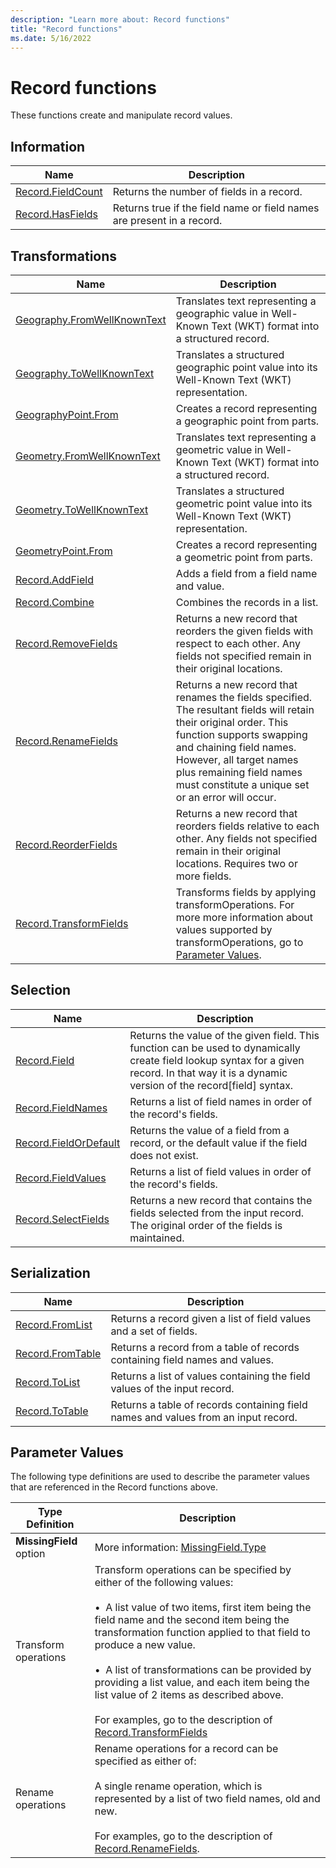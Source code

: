 ```yaml
---
description: "Learn more about: Record functions"
title: "Record functions"
ms.date: 5/16/2022
---
```

# Record functions

These functions create and manipulate record values.
  
## Information

|Name|Description|
|------------|---------------|
|[Record.FieldCount](record-fieldcount.md)|Returns the number of fields in a record.|
|[Record.HasFields](record-hasfields.md)|Returns true if the field name or field names are present in a record.|

## Transformations

|Name|Description|
|------------|---------------|
|[Geography.FromWellKnownText](geography-fromwellknowntext.md)|Translates text representing a geographic value in Well-Known Text (WKT) format into a structured record.|
|[Geography.ToWellKnownText](geography-towellknowntext.md)|Translates a structured geographic point value into its Well-Known Text (WKT) representation.|
|[GeographyPoint.From](geographypoint-from.md)|Creates a record representing a geographic point from parts.|
|[Geometry.FromWellKnownText](geometry-fromwellknowntext.md)|Translates text representing a geometric value in Well-Known Text (WKT) format into a structured record.|
|[Geometry.ToWellKnownText](geometry-towellknowntext.md)|Translates a structured geometric point value into its Well-Known Text (WKT) representation.|
|[GeometryPoint.From](geometrypoint-from.md)|Creates a record representing a geometric point from parts.|
|[Record.AddField](record-addfield.md)|Adds a field from a field name and value.|
|[Record.Combine](record-combine.md)|Combines the records in a list.|
|[Record.RemoveFields](record-removefields.md)|Returns a new record that reorders the given fields with respect to each other. Any fields not specified remain in their original locations.|
|[Record.RenameFields](record-renamefields.md)|Returns a new record that renames the fields specified. The resultant fields will retain their original order. This function supports swapping and chaining field names. However, all target names plus remaining field names must constitute a unique set or an error will occur.|
|[Record.ReorderFields](record-reorderfields.md)|Returns a new record that reorders fields relative to each other. Any fields not specified remain in their original locations. Requires two or more fields.|
|[Record.TransformFields](record-transformfields.md)|Transforms fields by applying transformOperations. For more more information about values supported by transformOperations, go to [Parameter Values](#parameter-values).|

## Selection

|Name|Description|
|------------|---------------|
|[Record.Field](record-field.md)|Returns the value of the given field. This function can be used to dynamically create field lookup syntax for a given record. In that way it is a dynamic version of the record[field] syntax.|
|[Record.FieldNames](record-fieldnames.md)|Returns a list of field names in order of the record's fields.|
|[Record.FieldOrDefault](record-fieldordefault.md)|Returns the value of a field from a record, or the default value if the field does not exist.|
|[Record.FieldValues](record-fieldvalues.md)|Returns a list of field values in order of the record's fields.|
|[Record.SelectFields](record-selectfields.md)|Returns a new record that contains the fields selected from the input record. The original order of the fields is maintained.|

## Serialization

|Name|Description|
|------------|---------------|
|[Record.FromList](record-fromlist.md)|Returns a record given a list of field values and a set of fields.|
|[Record.FromTable](record-fromtable.md)|Returns a record from a table of records containing field names and values.|
|[Record.ToList](record-tolist.md)|Returns a list of values containing the field values of the input record.|
|[Record.ToTable](record-totable.md)|Returns a table of records containing field names and values from an input record.|

## Parameter Values

The following type definitions are used to describe the parameter values that are referenced in the Record functions above.

|Type Definition|Description|
|-|-|
|**MissingField** option|More information: [MissingField.Type](missingfield-type.md)|
|Transform operations|Transform operations can be specified by either of the following values:<br /><br />&#8226;&nbsp;&nbsp;A list value of two items, first item being the field name and the second item being the transformation function applied to that field to produce a new value.<br /><br />&#8226;&nbsp;&nbsp;A list of transformations can be provided by providing a list value, and each item being the list value of 2 items as described above.<br /><br />For examples, go to the description of [Record.TransformFields](record-transformfields.md)|
|Rename operations|Rename operations for a record can be specified as either of:<br /><br />A single rename operation, which is represented by a list of two field names, old and new.<br /><br />For examples, go to the description of [Record.RenameFields](record-renamefields.md).|
